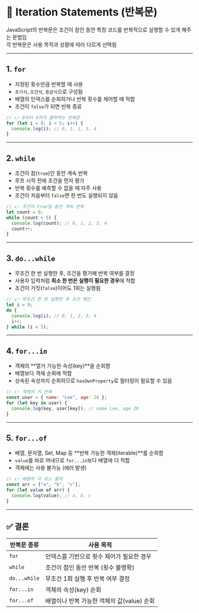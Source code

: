 # 🔁 Iteration Statements (반복문)

JavaScript의 반복문은 조건이 참인 동안 특정 코드를 반복적으로 실행할 수 있게 해주는 문법임  
각 반복문은 사용 목적과 상황에 따라 다르게 선택됨

---

## 1. `for`
- 지정된 횟수만큼 반복할 때 사용
- `초기식`, `조건식`, `증감식`으로 구성됨
- 배열의 인덱스를 순회하거나 반복 횟수를 제어할 때 적합
- 조건이 `false`가 되면 반복 종료

```javascript
// 👉 0부터 4까지 출력하는 반복문
for (let i = 0; i < 5; i++) {
  console.log(i); // 0, 1, 2, 3, 4
}
```

---

## 2. `while`
- 조건이 참(`true`)인 동안 계속 반복
- 루프 시작 전에 조건을 먼저 평가
- 반복 횟수를 예측할 수 없을 때 자주 사용
- 조건이 처음부터 `false`면 한 번도 실행되지 않음

```javascript
// 👉 조건이 true일 동안 계속 반복
let count = 0;
while (count < 5) {
  console.log(count); // 0, 1, 2, 3, 4
  count++;
}
```

---

## 3. `do...while`
- 무조건 한 번 실행한 후, 조건을 평가해 반복 여부를 결정
- 사용자 입력처럼 **최소 한 번은 실행이 필요한 경우**에 적합
- 조건이 거짓(`false`)이어도 1회는 실행됨

```javascript
// 👉 무조건 한 번 실행한 후 조건 확인
let i = 0;
do {
  console.log(i); // 0, 1, 2, 3, 4
  i++;
} while (i < 5);
```

---

## 4. `for...in`
- 객체의 **열거 가능한 속성(key)**을 순회함
- 배열보다 객체 순회에 적합
- 상속된 속성까지 순회하므로 `hasOwnProperty`로 필터링이 필요할 수 있음

```javascript
// 👉 객체의 키 반복
const user = { name: "Lee", age: 28 };
for (let key in user) {
  console.log(key, user[key]); // name Lee, age 28
}
```

---

## 5. `for...of`
- 배열, 문자열, Set, Map 등 **반복 가능한 객체(iterable)**를 순회함
- `value`를 바로 꺼내므로 `for...in`보다 배열에 더 적합
- 객체에는 사용 불가능 (에러 발생)

```javascript
// 👉 배열의 각 요소 출력
const arr = ["a", "b", "c"];
for (let value of arr) {
  console.log(value); // a, b, c
}
```

---

## ✅ 결론

| 반복문 종류       | 사용 목적                                  |
|------------------|--------------------------------------------|
| `for`            | 인덱스를 기반으로 횟수 제어가 필요한 경우      |
| `while`          | 조건이 참인 동안 반복 (횟수 불명확)           |
| `do...while`     | 무조건 1회 실행 후 반복 여부 결정              |
| `for...in`       | 객체의 속성(key) 순회                         |
| `for...of`       | 배열이나 반복 가능한 객체의 값(value) 순회     |
